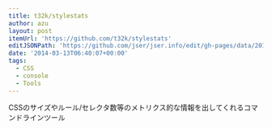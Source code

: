 ```yaml
---
title: t32k/stylestats
author: azu
layout: post
itemUrl: 'https://github.com/t32k/stylestats'
editJSONPath: 'https://github.com/jser/jser.info/edit/gh-pages/data/2014/03/index.json'
date: '2014-03-13T06:40:07+00:00'
tags:
  - CSS
  - console
  - Tools
---
```

CSSのサイズやルール/セレクタ数等のメトリクス的な情報を出してくれるコマンドラインツール
